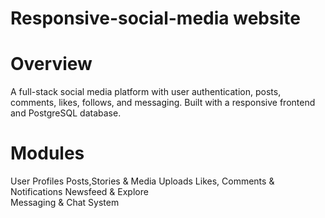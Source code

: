 # Responsive-social-media website
# Overview
A full-stack social media platform with user authentication, posts, comments, likes, follows, and messaging. Built with a responsive frontend and PostgreSQL database.
# Modules
User Profiles
Posts,Stories & Media Uploads 
Likes, Comments & Notifications
Newsfeed & Explore  
Messaging & Chat System 
 
